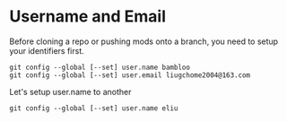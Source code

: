 # Username and Email
Before cloning a repo or pushing mods onto a branch, you need to setup your identifiers first.

```
git config --global [--set] user.name bambloo
git config --global [--set] user.email liugchome2004@163.com
```

Let's setup user.name to another

```
git config --global [--set] user.name eliu
```